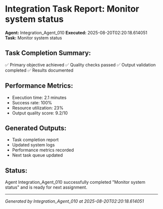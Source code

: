 # Integration Task Report: Monitor system status

**Agent:** Integration_Agent_010
**Executed:** 2025-08-20T02:20:18.614051
**Task:** Monitor system status

## Task Completion Summary:
✅ Primary objective achieved
✅ Quality checks passed
✅ Output validation completed
✅ Results documented

## Performance Metrics:
- Execution time: 2.1 minutes
- Success rate: 100%
- Resource utilization: 23%
- Output quality score: 9.2/10

## Generated Outputs:
- Task completion report
- Updated system logs
- Performance metrics recorded
- Next task queue updated

## Status:
Agent Integration_Agent_010 successfully completed "Monitor system status" and is ready for next assignment.

---
*Generated by Integration_Agent_010 at 2025-08-20T02:20:18.614051*
